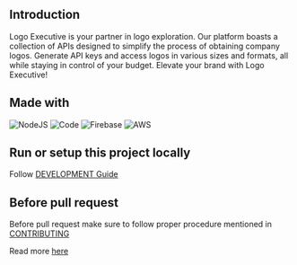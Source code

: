 ## Introduction

Logo Executive is your partner in logo exploration. Our platform boasts a
collection of APIs designed to simplify the process of obtaining company logos.
Generate API keys and access logos in various sizes and formats, all while
staying in control of your budget. Elevate your brand with Logo Executive!

## Made with

![NodeJS](https://img.shields.io/badge/node.js-6DA55F?style=for-the-badge&logo=node.js&logoColor=white)
![Code](https://img.shields.io/badge/Visual_Studio_Code-0078D4?style=for-the-badge&logo=visual%20studio%20code&logoColor=white)
![Firebase](https://img.shields.io/badge/firebase-%23039BE5.svg?style=for-the-badge&logo=firebase)
![AWS](https://img.shields.io/badge/AWS-%23FF9900.svg?style=for-the-badge&logo=amazon-aws&logoColor=white)

## Run or setup this project locally
Follow [DEVELOPMENT Guide](DEVELOPMENT.md)

## Before pull request
Before pull request make sure to follow proper procedure mentioned in [CONTRIBUTING](CONTRIBUTING.md)

Read more [here](https://github.com/TeamShiksha/logoexecutive-docs)
